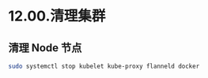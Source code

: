 <!--
 * @Author: cnak47
 * @Date: 2019-08-09 16:45:51
 * @LastEditors: cnak47
 * @LastEditTime: 2019-08-11 22:00:23
 * @Description: 
 -->

# 12.00.清理集群

## 清理 Node 节点

```bash
sudo systemctl stop kubelet kube-proxy flanneld docker
```
